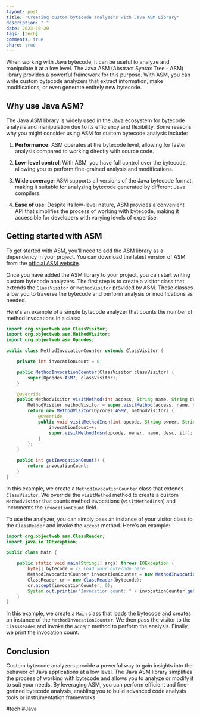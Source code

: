 ```yaml
---
layout: post
title: "Creating custom bytecode analyzers with Java ASM Library"
description: " "
date: 2023-10-20
tags: [tech]
comments: true
share: true
---
```


When working with Java bytecode, it can be useful to analyze and manipulate it at a low level. The Java ASM (Abstract Syntax Tree - ASM) library provides a powerful framework for this purpose. With ASM, you can write custom bytecode analyzers that extract information, make modifications, or even generate entirely new bytecode.

## Why use Java ASM?

The Java ASM library is widely used in the Java ecosystem for bytecode analysis and manipulation due to its efficiency and flexibility. Some reasons why you might consider using ASM for custom bytecode analysis include:

1. **Performance**: ASM operates at the bytecode level, allowing for faster analysis compared to working directly with source code.

2. **Low-level control**: With ASM, you have full control over the bytecode, allowing you to perform fine-grained analysis and modifications.

3. **Wide coverage**: ASM supports all versions of the Java bytecode format, making it suitable for analyzing bytecode generated by different Java compilers.

4. **Ease of use**: Despite its low-level nature, ASM provides a convenient API that simplifies the process of working with bytecode, making it accessible for developers with varying levels of expertise.

## Getting started with ASM

To get started with ASM, you'll need to add the ASM library as a dependency in your project. You can download the latest version of ASM from the [official ASM website](https://asm.ow2.io/).

Once you have added the ASM library to your project, you can start writing custom bytecode analyzers. The first step is to create a visitor class that extends the `ClassVisitor` or `MethodVisitor` provided by ASM. These classes allow you to traverse the bytecode and perform analysis or modifications as needed.

Here's an example of a simple bytecode analyzer that counts the number of method invocations in a class:

```java
import org.objectweb.asm.ClassVisitor;
import org.objectweb.asm.MethodVisitor;
import org.objectweb.asm.Opcodes;

public class MethodInvocationCounter extends ClassVisitor {

    private int invocationCount = 0;

    public MethodInvocationCounter(ClassVisitor classVisitor) {
        super(Opcodes.ASM7, classVisitor);
    }

    @Override
    public MethodVisitor visitMethod(int access, String name, String desc, String signature, String[] exceptions) {
        MethodVisitor methodVisitor = super.visitMethod(access, name, desc, signature, exceptions);
        return new MethodVisitor(Opcodes.ASM7, methodVisitor) {
            @Override
            public void visitMethodInsn(int opcode, String owner, String name, String desc, boolean itf) {
                invocationCount++;
                super.visitMethodInsn(opcode, owner, name, desc, itf);
            }
        };
    }

    public int getInvocationCount() {
        return invocationCount;
    }
}
```

In this example, we create a `MethodInvocationCounter` class that extends `ClassVisitor`. We override the `visitMethod` method to create a custom `MethodVisitor` that counts method invocations (`visitMethodInsn`) and increments the `invocationCount` field.

To use the analyzer, you can simply pass an instance of your visitor class to the `ClassReader` and invoke the `accept` method. Here's an example:

```java
import org.objectweb.asm.ClassReader;
import java.io.IOException;

public class Main {

    public static void main(String[] args) throws IOException {
        byte[] bytecode = // Load your bytecode here
        MethodInvocationCounter invocationCounter = new MethodInvocationCounter(null);
        ClassReader cr = new ClassReader(bytecode);
        cr.accept(invocationCounter, 0);
        System.out.println("Invocation count: " + invocationCounter.getInvocationCount());
    }
}
```

In this example, we create a `Main` class that loads the bytecode and creates an instance of the `MethodInvocationCounter`. We then pass the visitor to the `ClassReader` and invoke the `accept` method to perform the analysis. Finally, we print the invocation count.

## Conclusion

Custom bytecode analyzers provide a powerful way to gain insights into the behavior of Java applications at a low level. The Java ASM library simplifies the process of working with bytecode and allows you to analyze or modify it to suit your needs. By leveraging ASM, you can perform efficient and fine-grained bytecode analysis, enabling you to build advanced code analysis tools or instrumentation frameworks.

#tech #Java